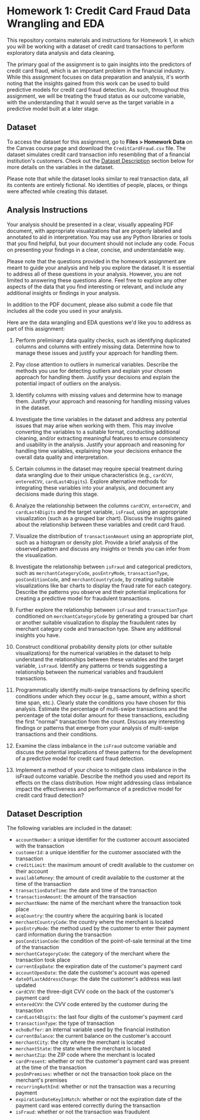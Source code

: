 # Homework 1: Credit Card Fraud Data Wrangling and EDA

This repository contains materials and instructions for Homework 1, in which you will be working with a dataset of credit card transactions to perform exploratory data analysis and data cleaning.

The primary goal of the assignment is to gain insights into the predictors of credit card fraud, which is an important problem in the financial industry. While this assignment focuses on data preparation and analysis, it's worth noting that the insights gained from this work can be used to build predictive models for credit card fraud detection. As such, throughout this assignment, we will be treating the fraud status as our outcome variable, with the understanding that it would serve as the target variable in a predictive model built at a later stage.

## Dataset

To access the dataset for this assignment, go to **Files > Homework Data** on the Canvas course page and download the `CreditCardFraud.csv` file. The dataset simulates credit card transaction info resembling that of a financial institution's customers. Check out the [Dataset Description](#dataset-description) section below for more details on the variables in the dataset.

Please note that while the dataset looks similar to real transaction data, all its contents are entirely fictional. No identities of people, places, or things were affected while creating this dataset.

## Analysis Instructions

Your analysis should be presented in a clear, visually appealing PDF document, with appropriate visualizations that are properly labeled and annotated to aid in interpretation. You may use any Python libraries or tools that you find helpful, but your document should not include any code. Focus on presenting your findings in a clear, concise, and understandable way.

Please note that the questions provided in the homework assignment are meant to guide your analysis and help you explore the dataset. It is essential to address all of these questions in your analysis. However, you are not limited to answering these questions alone. Feel free to explore any other aspects of the data that you find interesting or relevant, and include any additional insights or findings in your analysis.

In addition to the PDF document, please also submit a code file that includes all the code you used in your analysis.

Here are the data wrangling and EDA questions we'd like you to address as part of this assignment:

1. Perform preliminary data quality checks, such as identifying duplicated columns and columns with entirely missing data. Determine how to manage these issues and justify your approach for handling them. 

2. Pay close attention to outliers in numerical variables. Describe the methods you use for detecting outliers and explain your chosen approach for handling them. Justify your decisions and explain the potential impact of outliers on the analysis. 

3. Identify columns with missing values and determine how to manage them. Justify your approach and reasoning for handling missing values in the dataset.

4. Investigate the time variables in the dataset and address any potential issues that may arise when working with them. This may involve converting the variables to a suitable format, conducting additional cleaning, and/or extracting meaningful features to ensure consistency and usability in the analysis. Justify your approach and reasoning for handling time variables, explaining how your decisions enhance the overall data quality and interpretation.

5. Certain columns in the dataset may require special treatment during data wrangling due to their unique characteristics (e.g., `cardCVV`, `enteredCVV`, `cardLast4Digits`). Explore alternative methods for integrating these variables into your analysis, and document any decisions made during this stage.

6. Analyze the relationship between the columns `cardCVV`, `enteredCVV`, and `cardLast4Digits` and the target variable, `isFraud`, using an appropriate visualization (such as a grouped bar chart). Discuss the insights gained about the relationship between these variables and credit card fraud. 

7. Visualize the distribution of `transactionAmount` using an appropriate plot, such as a histogram or density plot. Provide a brief analysis of the observed pattern and discuss any insights or trends you can infer from the visualization.

8. Investigate the relationship between `isFraud` and categorical predictors, such as `merchantCategoryCode`, `posEntryMode`, `transactionType`, `posConditionCode`, and `merchantCountryCode`, by creating suitable visualizations like bar charts to display the fraud rate for each category. Describe the patterns you observe and their potential implications for creating a predictive model for fraudulent transactions.

9. Further explore the relationship between `isFraud` and `transactionType` conditioned on `merchantCategoryCode` by generating a grouped bar chart or another suitable visualization to display the fraudulent rates by merchant category code and transaction type. Share any additional insights you have.

10. Construct conditional probability density plots (or other suitable visualizations) for the numerical variables in the dataset to help understand the relationships between these variables and the target variable, `isFraud`. Identify any patterns or trends suggesting a relationship between the numerical variables and fraudulent transactions.

11. Programmatically identify multi-swipe transactions by defining specific conditions under which they occur (e.g., same amount, within a short time span, etc.). Clearly state the conditions you have chosen for this analysis. Estimate the percentage of multi-swipe transactions and the percentage of the total dollar amount for these transactions, excluding the first "normal" transaction from the count. Discuss any interesting findings or patterns that emerge from your analysis of multi-swipe transactions and their conditions.

12. Examine the class imbalance in the `isFraud` outcome variable and discuss the potential implications of these patterns for the development of a predictive model for credit card fraud detection.

13. Implement a method of your choice to mitigate class imbalance in the isFraud outcome variable. Describe the method you used and report its effects on the class distribution. How might addressing class imbalance impact the effectiveness and performance of a predictive model for credit card fraud detection?

## Dataset Description

The following variables are included in the dataset:

- `accountNumber`: a unique identifier for the customer account associated with the transaction
- `customerId`: a unique identifier for the customer associated with the transaction
- `creditLimit`: the maximum amount of credit available to the customer on their account
- `availableMoney`: the amount of credit available to the customer at the time of the transaction
- `transactionDateTime`: the date and time of the transaction
- `transactionAmount`: the amount of the transaction
- `merchantName`: the name of the merchant where the transaction took place
- `acqCountry`: the country where the acquiring bank is located
- `merchantCountryCode`: the country where the merchant is located
- `posEntryMode`: the method used by the customer to enter their payment card information during the transaction
- `posConditionCode`: the condition of the point-of-sale terminal at the time of the transaction
- `merchantCategoryCode`: the category of the merchant where the transaction took place
- `currentExpDate`: the expiration date of the customer's payment card
- `accountOpenDate`: the date the customer's account was opened
- `dateOfLastAddressChange`: the date the customer's address was last updated
- `cardCVV`: the three-digit CVV code on the back of the customer's payment card
- `enteredCVV`: the CVV code entered by the customer during the transaction
- `cardLast4Digits`: the last four digits of the customer's payment card
- `transactionType`: the type of transaction
- `echoBuffer`: an internal variable used by the financial institution
- `currentBalance`: the current balance on the customer's account
- `merchantCity`: the city where the merchant is located
- `merchantState`: the state where the merchant is located
- `merchantZip`: the ZIP code where the merchant is located
- `cardPresent`: whether or not the customer's payment card was present at the time of the transaction
- `posOnPremises`: whether or not the transaction took place on the merchant's premises
- `recurringAuthInd`: whether or not the transaction was a recurring payment
- `expirationDateKeyInMatch`: whether or not the expiration date of the payment card was entered correctly during the transaction
- `isFraud`: whether or not the transaction was fraudulent

